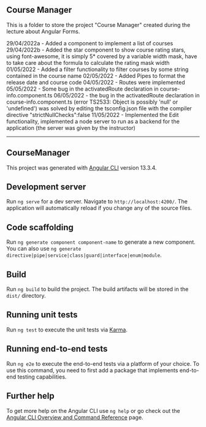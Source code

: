 ## Course Manager
This is a folder to store the project "Course Manager" created during the lecture about Angular Forms.

29/04/2022a - Added a component to implement a list of courses 
29/04/2022b - Added the star component to show course rating stars, using font-awesome, it is simply 5* covered by a variable width mask, have to take care about the formula to calculate the rating mask width
01/05/2022 - Added a filter functionality to filter courses by some string contained in the course name
02/05/2022 - Added Pipes to format the release date and course code
04/05/2022 - Routes were implemented
05/05/2022 - Some bug in the activatedRoute declaration in course-info.component.ts
06/05/2022 - the bug in the activatedRoute declaration in course-info.component.ts (error TS2533: Object is possibly 'null' or 'undefined') was solved by editing the tsconfig.json file with the compiler directive "strictNullChecks":false
11/05/2022 - Implemented the Edit functionality, implemented a node server to run as a backend for the application (the server was given by the instructor)

-----------------------------------------------
## CourseManager

This project was generated with [Angular CLI](https://github.com/angular/angular-cli) version 13.3.4.

## Development server

Run `ng serve` for a dev server. Navigate to `http://localhost:4200/`. The application will automatically reload if you change any of the source files.

## Code scaffolding

Run `ng generate component component-name` to generate a new component. You can also use `ng generate directive|pipe|service|class|guard|interface|enum|module`.

## Build

Run `ng build` to build the project. The build artifacts will be stored in the `dist/` directory.

## Running unit tests

Run `ng test` to execute the unit tests via [Karma](https://karma-runner.github.io).

## Running end-to-end tests

Run `ng e2e` to execute the end-to-end tests via a platform of your choice. To use this command, you need to first add a package that implements end-to-end testing capabilities.

## Further help

To get more help on the Angular CLI use `ng help` or go check out the [Angular CLI Overview and Command Reference](https://angular.io/cli) page.
